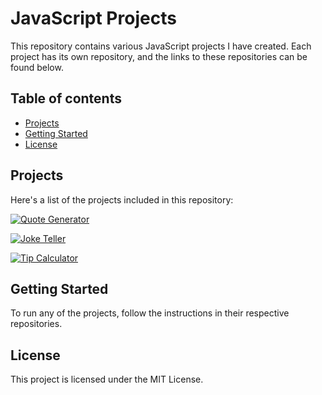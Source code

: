 # JavaScript Projects

This repository contains various JavaScript projects I have created. Each project has its own repository, and the links to these repositories can be found below.

## Table of contents
* [Projects](#projects)
* [Getting Started](#getting-started)
* [License](#license)

## Projects

Here's a list of the projects included in this repository:

[![Quote Generator](https://img.shields.io/badge/quotegenerator-00ff00?style=for-the-badge&logo=hackerrankl&logoColor=white)](https://github.com/Amitavpanda/Quote_Generator_JavaScript)

[![Joke Teller](https://img.shields.io/badge/joketeller-d2691e?style=for-the-badge&logo=hackerrankl&logoColor=white)](https://github.com/Amitavpanda/Joke_Teller_Vanilla_Javascript)

[![Tip Calculator](https://img.shields.io/badge/tipcalculator-dc143c?style=for-the-badge&logo=hackerrankl&logoColor=white)](https://github.com/Amitavpanda/Tip_Calculator_Javascript)

## Getting Started

To run any of the projects, follow the instructions in their respective repositories.

## License

This project is licensed under the MIT License.
